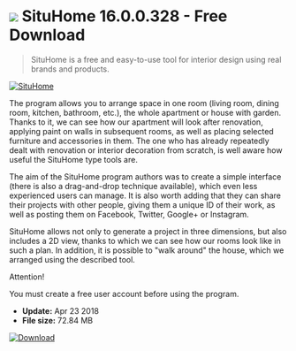 # ![](https://cdn.softexe.net/static/icon/3/situhome-10354.png) SituHome 16.0.0.328 - Free Download

> SituHome is a free and easy-to-use tool for interior design using real brands and products.

[![SituHome](https://gallery.dpcdn.pl/imgc/Tools/82015/g_-_420x350_1.5_-_x6869a1db-7013-434f-8da2-aa1ca285f14c.jpg)](https://softexe.net/win/multimedia/graphics-design/situhome:pRced.html)

The program allows you to arrange space in one room (living room, dining room, kitchen, bathroom, etc.), the whole apartment or house with garden. Thanks to it, we can see how our apartment will look after renovation, applying paint on walls in subsequent rooms, as well as placing selected furniture and accessories in them. The one who has already repeatedly dealt with renovation or interior decoration from scratch, is well aware how useful the SituHome type tools are.
 
 The aim of the SituHome program authors was to create a simple interface (there is also a drag-and-drop technique available), which even less experienced users can manage. It is also worth adding that they can share their projects with other people, giving them a unique ID of their work, as well as posting them on Facebook, Twitter, Google+ or Instagram.
 
 SituHome allows not only to generate a project in three dimensions, but also includes a 2D view, thanks to which we can see how our rooms look like in such a plan. In addition, it is possible to "walk around" the house, which we arranged using the described tool.
 
 Attention!
 
 You must create a free user account before using the program.


- **Update:** Apr 23 2018
- **File size:** 72.84 MB

[![Download](https://cdn.softexe.net/static/img/download.png)](https://softexe.net/win/multimedia/graphics-design/situhome:pRced.html)

